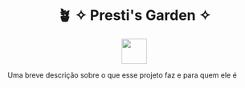 <div align="center">
  <h1>🪴 ✧ Presti's Garden ✧</h1>
  <img src="https://i.pinimg.com/564x/83/6e/6b/836e6bdba6666a160138b7bd3d98af17.jpg" width=50/>
</div>


<p> Uma breve descrição sobre o que esse projeto faz e para quem ele é </p>



<!--
**prestissimogarden/prestissimogarden** is a ✨ _special_ ✨ repository because its `README.md` (this file) appears on your GitHub profile.

Here are some ideas to get you started:

- 🔭 I’m currently working on ...
- 🌱 I’m currently learning ...
- 👯 I’m looking to collaborate on ...
- 🤔 I’m looking for help with ...
- 💬 Ask me about ...
- 📫 How to reach me: ...
- 😄 Pronouns: ...
- ⚡ Fun fact: ...
-->
